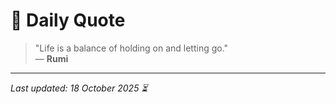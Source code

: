 # 📜 Daily Quote

> "Life is a balance of holding on and letting go."  
> — **Rumi**

---

_Last updated: 18 October 2025 ⏳_
